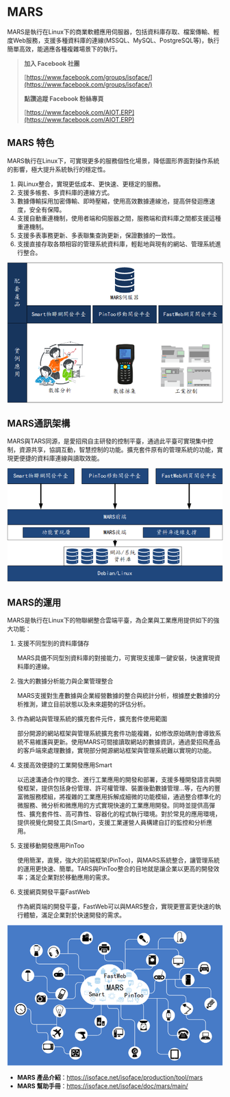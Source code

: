 # MARS
MARS是執行在Linux下的商業軟體應用伺服器，包括資料庫存取、檔案傳輸、輕度Web服務，支援多種資料庫的連線(MSSQL、MySQL、PostgreSQL等)，執行簡單高效，能適應各種複雜場景下的執行。

> **加入 Facebook 社團**
>
> [https://www.facebook.com/groups/isoface/](https://www.facebook.com/groups/isoface/)
> 
> **點讚追蹤 Facebook 粉絲專頁**
> 
> [https://www.facebook.com/AIOT.ERP](https://www.facebook.com/AIOT.ERP)

## MARS 特色

MARS執行在Linux下，可實現更多的服務個性化場景，降低圖形界面對操作系統的影響，極大提升系統執行的穩定性。

1. 與Linux整合，實現更低成本、更快速、更穩定的服務。
2. 支援多帳套、多資料庫的連線方式。
3. 數據傳輸採用加密傳輸、即時壓縮，使用高效數據連線池，提高併發迴應速度，安全有保障。
4. 支援自動重連機制，使用者端和伺服器之間，服務端和資料庫之間都支援這種重連機制。
5. 支援多表事務更新、多表聯集查詢更新，保證數據的一致性。
6. 支援直接存取各類相容的管理系統資料庫，輕鬆地與現有的網站、管理系統進行整合。


![](images/mars_03.png)

## MARS通訊架構

MARS與TARS同源，是愛招飛自主研發的控制平臺，通過此平臺可實現集中控制，資源共享，協調互動，智慧控制的功能。擴充套件原有的管理系統的功能，實現更便捷的資料庫連線與讀取效能。

![](images/mars_02.png)

## MARS的運用

MARS是執行在Linux下的物聯網整合雲端平臺，為企業與工業應用提供如下的強大功能：

1.  支援不同型別的資料庫儲存
    
    MARS具備不同型別資料庫的對接能力，可實現支援庫一鍵安裝，快速實現資料庫的連線。

2.  強大的數據分析能力與企業管理整合
    
    MARS支援對生產數據與企業經營數據的整合與統計分析，根據歷史數據的分析推測，建立目前狀態以及未來趨勢的評估分析。

3.  作為網站與管理系統的擴充套件元件，擴充套件使用範圍
    
    部分開源的網站框架與管理系統擴充套件功能複雜，如修改原始碼則會導致系統不易維護與更新。使用MARS可間接讀取網站的數據資訊，通過愛招飛產品的客戶端來處理數據，實現部分開源網站框架與管理系統難以實現的功能。

4.  支援高效便捷的工業開發應用Smart
    
    以迅速溝通合作的理念、進行工業應用的開發和部署，支援多種開發語言與開發框架，提供包括身份管理、許可權管理、裝置後勤數據管理…等，在內的豐富微服務模組，將複雜的工業應用拆解成細微的功能模組，通過整合標準化的微服務、微分析和微應用的方式實現快速的工業應用開發。同時並提供高彈性、擴充套件性、高可靠性、容器化的程式執行環境。對於常見的應用環境，提供視覺化開發工具(Smart)，支援工業運營人員構建自訂的監控和分析應用。

5.  支援移動開發應用PinToo
    
    使用簡潔，直覺，強大的前端框架(PinToo)，與MARS系統整合，讓管理系統的運用更快速、簡單。TARS與PinToo整合的目地就是讓企業以更高的開發效率；滿足企業對於移動應用的需求。

6.  支援網頁開發平臺FastWeb
    
    作為網頁端的開發平臺，FastWeb可以與MARS整合，實現更豐富更快速的執行體驗，滿足企業對於快速開發的需求。

![](images/mars_04.png)

* **MARS 產品介紹**：https://isoface.net/isoface/production/tool/mars
* **MARS 幫助手冊**：https://isoface.net/isoface/doc/mars/main/